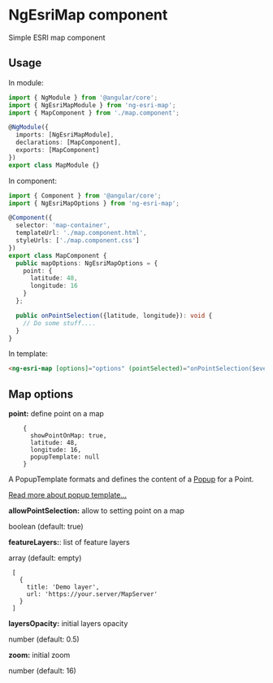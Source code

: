 # NgEsriMap component
Simple ESRI map component

## Usage

In module:
```typescript
import { NgModule } from '@angular/core';
import { NgEsriMapModule } from 'ng-esri-map';
import { MapComponent } from './map.component';

@NgModule({
  imports: [NgEsriMapModule],
  declarations: [MapComponent],
  exports: [MapComponent]
})
export class MapModule {}
```

In component:
```typescript
import { Component } from '@angular/core';
import { NgEsriMapOptions } from 'ng-esri-map';

@Component({
  selector: 'map-container',
  templateUrl: './map.component.html',
  styleUrls: ['./map.component.css']
})
export class MapComponent {
  public mapOptions: NgEsriMapOptions = {
    point: {
      latitude: 48,
      longitude: 16
    }
  };

  public onPointSelection({latitude, longitude}): void {
    // Do some stuff....
  }
}
```

In template:
```html
<ng-esri-map [options]="options" (pointSelected)="onPointSelection($event)"></ng-esri-map>
```

## Map options

   **point:** define point on a map
   
   ```json5
       {
         showPointOnMap: true,
         latitude: 48,
         longitude: 16,
         popupTemplate: null
       }
   ```

   A PopupTemplate formats and defines the content of a [Popup](https://developers.arcgis.com/javascript/latest/api-reference/esri-widgets-Popup.html) for a Point.

   [Read more about popup template...](https://developers.arcgis.com/javascript/latest/api-reference/esri-PopupTemplate.html)
       

   **allowPointSelection:** allow to setting point on a map

   boolean (default: true)
  
   **featureLayers:**: list of feature layers
   
   array (default: empty)
   
   ```json5
    [
      {
        title: 'Demo layer',
        url: 'https://your.server/MapServer'
      }
    ]
   ```
  
   **layersOpacity:** initial layers opacity
   
   number (default: 0.5)
  
   **zoom:** initial zoom

   number (default: 16)
